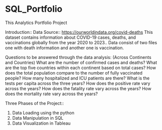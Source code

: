 # SQL_Portfolio
This Analytics Portfolio Project

Introduction::
Data Source:: https://ourworldindata.org/covid-deaths
This dataset contains information about COVID-19 cases, deaths, and vaccinations globally from the year 2020 to 2023..
Data consist of two files one with death information and another one is vaccination.

Questions to be answered through the data analysis: (Across Continents and Countries)
What are the number of confirmed cases and deaths?
What are the top five countries within each continent based on total cases?
How does the total population compare to the number of fully vaccinated people?
How many hospitalized and ICU patients are there?
What is the tests per capita across the three years?
How does the positive rate vary across the years?
How does the fatality rate vary across the years?
How does the mortality rate vary across the years?

Three Phases of the Project::
1) Data Loading using the python
2) Data Manipulation in SQL 
3) Data Visualization in Tableau 

